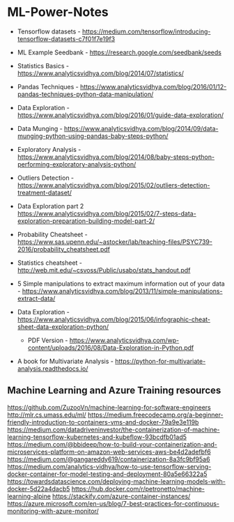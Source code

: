 # ML-Power-Notes

* Tensorflow datasets - https://medium.com/tensorflow/introducing-tensorflow-datasets-c7f01f7e19f3
* ML Example Seedbank - https://research.google.com/seedbank/seeds
* Statistics Basics - https://www.analyticsvidhya.com/blog/2014/07/statistics/

* Pandas Techniques - https://www.analyticsvidhya.com/blog/2016/01/12-pandas-techniques-python-data-manipulation/
* Data Exploration - https://www.analyticsvidhya.com/blog/2016/01/guide-data-exploration/
* Data Munging - https://www.analyticsvidhya.com/blog/2014/09/data-munging-python-using-pandas-baby-steps-python/
* Exploratory Analysis - https://www.analyticsvidhya.com/blog/2014/08/baby-steps-python-performing-exploratory-analysis-python/
* Outliers Detection - https://www.analyticsvidhya.com/blog/2015/02/outliers-detection-treatment-dataset/
* Data Exploration part 2  https://www.analyticsvidhya.com/blog/2015/02/7-steps-data-exploration-preparation-building-model-part-2/
* Probability Cheatsheet - https://www.sas.upenn.edu/~astocker/lab/teaching-files/PSYC739-2016/probability_cheatsheet.pdf
* Statistics cheatsheet - http://web.mit.edu/~csvoss/Public/usabo/stats_handout.pdf
* 5 Simple manipulations to extract maximum information out of your data - https://www.analyticsvidhya.com/blog/2013/11/simple-manipulations-extract-data/
* Data Exploration - https://www.analyticsvidhya.com/blog/2015/06/infographic-cheat-sheet-data-exploration-python/
   - PDF Version - https://www.analyticsvidhya.com/wp-content/uploads/2016/08/Data-Exploration-in-Python.pdf
* A book for Multivariate Analysis - https://python-for-multivariate-analysis.readthedocs.io/

## Machine Learning and Azure Training resources 
 https://github.com/ZuzooVn/machine-learning-for-software-engineers
 http://mlr.cs.umass.edu/ml/
 https://medium.freecodecamp.org/a-beginner-friendly-introduction-to-containers-vms-and-docker-79a9e3e119b
 https://medium.com/datadriveninvestor/the-containerization-of-machine-learning-tensorflow-kubernetes-and-kubeflow-93bcdfb01ad5
 https://medium.com/@bbideep/how-to-build-your-containerization-and-microservices-platform-on-amazon-web-services-aws-be4d2adefbf6
 https://medium.com/@gangareddy619/containerization-8a3fc9bf95a6
 https://medium.com/analytics-vidhya/how-to-use-tensorflow-serving-docker-container-for-model-testing-and-deployment-80a5e66322a5
 https://towardsdatascience.com/deploying-machine-learning-models-with-docker-5d22a4dacb5
 https://hub.docker.com/r/petronetto/machine-learning-alpine
 https://stackify.com/azure-container-instances/
 https://azure.microsoft.com/en-us/blog/7-best-practices-for-continuous-monitoring-with-azure-monitor/
